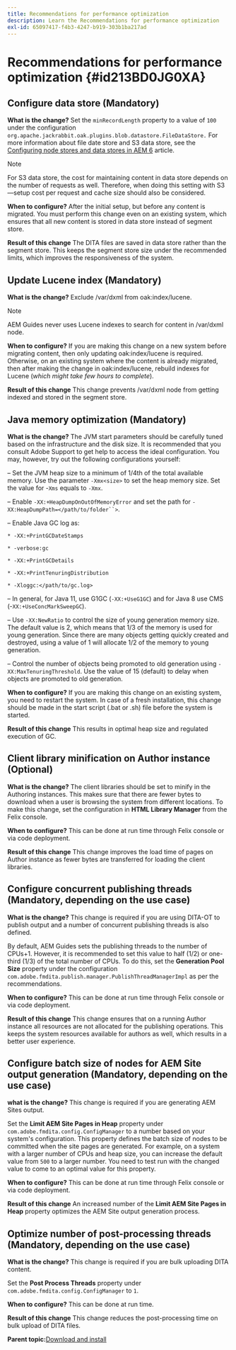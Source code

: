 ```yaml
---
title: Recommendations for performance optimization
description: Learn the Recommendations for performance optimization
exl-id: 65097417-f4b3-4247-b919-303b1ba217ad
---
```

# Recommendations for performance optimization {#id213BD0JG0XA}

## Configure data store \(Mandatory\) 

**What is the change?**
Set the `minRecordLength` property to a value of `100` under the configuration `org.apache.jackrabbit.oak.plugins.blob.datastore.FileDataStore.` For more information about file date store and S3 data store, see the [Configuring node stores and data stores in AEM 6](https://helpx.adobe.com/experience-manager/6-5/sites/deploying/using/data-store-config.html) article.

>[!NOTE]
>
> For S3 data store, the cost for maintaining content in data store depends on the number of requests as well. Therefore, when doing this setting with S3—setup cost per request and cache size should also be considered.

**When to configure?**
After the initial setup, but before any content is migrated. You must perform this change even on an existing system, which ensures that all new content is stored in data store instead of segment store.

**Result of this change**
The DITA files are saved in data store rather than the segment store. This keeps the segment store size under the recommended limits, which improves the responsiveness of the system.

## Update Lucene index \(Mandatory\) 

**What is the change?**
Exclude /var/dxml from oak:index/lucene.

>[!NOTE]
>
> AEM Guides never uses Lucene indexes to search for content in /var/dxml node.

**When to configure?**
If you are making this change on a new system before migrating content, then only updating oak:index/lucene is required. Otherwise, on an existing system where the content is already migrated, then after making the change in oak:index/lucene, rebuild indexes for Lucene \(*which might take few hours to complete*\).

**Result of this change**
This change prevents /var/dxml node from getting indexed and stored in the segment store.

## Java memory optimization \(Mandatory\) 

**What is the change?**
The JVM start parameters should be carefully tuned based on the infrastructure and the disk size. It is recommended that you consult Adobe Support to get help to access the ideal configuration. You may, however, try out the following configurations yourself:

– Set the JVM heap size to a minimum of 1/4th of the total available memory. Use the parameter `-Xmx<size>` to set the heap memory size. Set the value for -`Xms` equals to `-Xmx`.

– Enable `-XX:+HeapDumpOnOutOfMemoryError` and set the path for `-XX:HeapDumpPath=</path/to/folder``>`.

– Enable Java GC log as:

`* -XX:+PrintGCDateStamps`

`* -verbose:gc`

`* -XX:+PrintGCDetails`

`* -XX:+PrintTenuringDistribution`

`* -Xloggc:</path/to/gc.log>`

– In general, for Java 11, use G1GC \(`-XX:+UseG1GC`\) and for Java 8 use CMS \(-`XX:+UseConcMarkSweepGC`\).

– Use `-XX:NewRatio` to control the size of young generation memory size. The default value is 2, which means that 1/3 of the memory is used for young generation. Since there are many objects getting quickly created and destroyed, using a value of 1 will allocate 1/2 of the memory to young generation.

– Control the number of objects being promoted to old generation using `-XX:MaxTenuringThreshold`. Use the value of 15 \(default\) to delay when objects are promoted to old generation.

**When to configure?**
If you are making this change on an existing system, you need to restart the system. In case of a fresh installation, this change should be made in the start script \(.bat or .sh\) file before the system is started.

**Result of this change**
This results in optimal heap size and regulated execution of GC.

## Client library minification on Author instance \(Optional\) 

**What is the change?**
The client libraries should be set to minify in the Authoring instances. This makes sure that there are fewer bytes to download when a user is browsing the system from different locations. To make this change, set the configuration in **HTML Library Manager** from the Felix console.

**When to configure?**
This can be done at run time through Felix console or via code deployment.

**Result of this change**
This change improves the load time of pages on Author instance as fewer bytes are transferred for loading the client libraries.

## Configure concurrent publishing threads \(Mandatory, depending on the use case\) 

**What is the change?**
This change is required if you are using DITA-OT to publish output and a number of concurrent publishing threads is also defined.

By default, AEM Guides sets the publishing threads to the number of CPUs+1. However, it is recommended to set this value to half \(1/2\) or one-third \(1/3\) of the total number of CPUs. To do this, set the **Generation Pool Size** property under the configuration `com.adobe.fmdita.publish.manager.PublishThreadManagerImpl` as per the recommendations.

**When to configure?**
This can be done at run time through Felix console or via code deployment.

**Result of this change**
This change ensures that on a running Author instance all resources are not allocated for the publishing operations. This keeps the system resources available for authors as well, which results in a better user experience.

## Configure batch size of nodes for AEM Site output generation \(Mandatory, depending on the use case\) 

**what is the change?**
This change is required if you are generating AEM Sites output.

Set the **Limit AEM Site Pages in Heap** property under `com.adobe.fmdita.config.ConfigManager` to a number based on your system's configuration. This property defines the batch size of nodes to be committed when the site pages are generated. For example, on a system with a larger number of CPUs and heap size, you can increase the default value from `500` to a larger number. You need to test run with the changed value to come to an optimal value for this property.

**When to configure?**
This can be done at run time through Felix console or via code deployment.

**Result of this change**
An increased number of the **Limit AEM Site Pages in Heap** property optimizes the AEM Site output generation process.

## Optimize number of post-processing threads \(Mandatory, depending on the use case\) 

**What is the change?**
This change is required if you are bulk uploading DITA content.

Set the **Post Process Threads** property under `com.adobe.fmdita.config.ConfigManager` to `1`.

**When to configure?**
This can be done at run time.

**Result of this change**
This change reduces the post-processing time on bulk upload of DITA files.

**Parent topic:**[Download and install](download-install.md)
